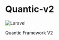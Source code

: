 # Quantic-v2

![Laravel](https://github.com/Quantical-Solutions/Quantic-v2/workflows/Laravel/badge.svg)

 Quantic Framework V2
